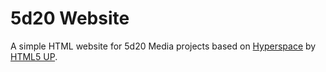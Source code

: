 # 5d20 Website

A simple HTML website for 5d20 Media projects based on [Hyperspace](https://html5up.net/hyperspace) by [HTML5 UP](https://html5up.net).
